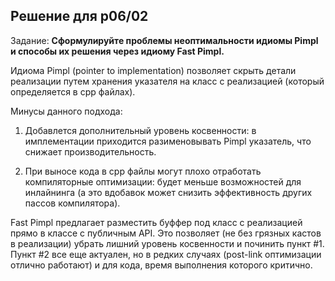 ## Решение для p06/02

Задание:
__Сформулируйте проблемы неоптимальности идиомы Pimpl и способы их решения через идиому Fast Pimpl.__

Идиома Pimpl (pointer to implementation) позволяет скрыть детали реализации путем хранения указателя на класс с реализацией (который определяется в cpp файлах).

Минусы данного подхода:

1) Добавлется дополнительный уровень косвенности: в имплементации приходится разименовывать Pimpl указатель, что снижает производительность.

2) При выносе кода в cpp файлы могут плохо отработать компиляторные оптимизации: будет меньше возможностей для инлайнинга (а это вдобавок может снизить эффективность других пассов компилятора).

Fast Pimpl предлагает разместить буффер под класс с реализацией прямо в классе с публичным API. Это позволяет (не без грязных кастов в реализации) убрать лишний уровень косвенности и починить пункт #1. Пункт #2 все еще актуален, но в редких случаях (post-link оптимизации отлично работают) и для кода, время выполнения которого критично.
